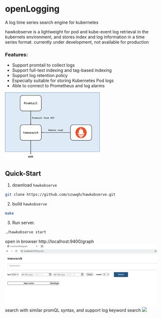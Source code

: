 # openLogging
A log time series search engine for kubernetes

hawkobserve is a lightweight for pod and kube-event log retrieval in the kubernets environment, and stores index and log information in a time series format. currently under development, not available for production
### Features:
- Support promtail to collect logs
- Support full-text indexing and tag-based indexing
- Support log retention policy
- Especially suitable for storing Kubernetes Pod logs
- Able to connect to Prometheus and log alarms

<img src="./docs/frame.png" style="zoom:40%;" />

Quick-Start
--------------
1. download `hawkobserve`
```bash
git clone https://github.com/szuwgh/hawkobserve.git
```
2. build `hawkobserve`
```bash
make
```
3. Run server.
```bash
./hawkobserve start
```

open in browser http://localhost:9400/graph
<img src="./docs/graph.png" style="zoom:100%;" />
search with similar promQL syntax, and support log keyword search
<img src="./docs/opt.gif" style="zoom:100%;" />
  










